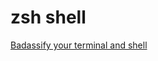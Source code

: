 # zsh shell
[Badassify your terminal and shell](http://jilles.me/badassify-your-terminal-and-shell/)
